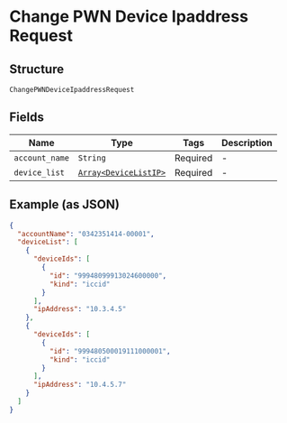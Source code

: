 
# Change PWN Device Ipaddress Request

## Structure

`ChangePWNDeviceIpaddressRequest`

## Fields

| Name | Type | Tags | Description |
|  --- | --- | --- | --- |
| `account_name` | `String` | Required | - |
| `device_list` | [`Array<DeviceListIP>`](../../doc/models/device-list-ip.md) | Required | - |

## Example (as JSON)

```json
{
  "accountName": "0342351414-00001",
  "deviceList": [
    {
      "deviceIds": [
        {
          "id": "99948099913024600000",
          "kind": "iccid"
        }
      ],
      "ipAddress": "10.3.4.5"
    },
    {
      "deviceIds": [
        {
          "id": "999480500019111000001",
          "kind": "iccid"
        }
      ],
      "ipAddress": "10.4.5.7"
    }
  ]
}
```

